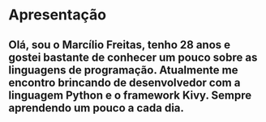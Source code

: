 # Apresentação 

## Olá, sou o Marcílio Freitas, tenho 28 anos e gostei bastante de conhecer um pouco sobre as linguagens de programação. Atualmente me encontro brincando de desenvolvedor com a linguagem Python e o framework Kivy. Sempre aprendendo um pouco a cada dia.
